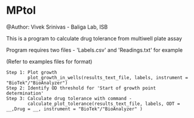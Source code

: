 # MPtol
@Author: Vivek Srinivas - Baliga Lab, ISB

This is a program to calculate drug tolerance from multiwell plate assay

Program requires two files - 'Labels.csv' and 'Readings.txt' for example

(Refer to examples files for format)

    Step 1: Plot growth
            plot_growth_in_wells(results_text_file, labels, instrument = "BioTek"/"BioAnalyzer")
    Step 2: Identify OD threshold for 'Start of growth point determination'
    Step 3: Calculate drug tolerance with command -
            calculate_plot_tolerance(results_text_file, labels, ODT = __,Drug = __, instrument = "BioTek"/"BioAnalyzer" )
